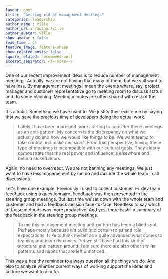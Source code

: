 ```yaml
---
layout: post
title:  "Getting rid of management meetings"
categories: leadership
author_name : Ville
author_url : /author/ville
author_avatar: ville
show_avatar : false
read_time : 34
feature_image: feature-sheep
show_related_posts: false
square_related: recommend-wolf
excerpt_separator: <!--more-->
---
```


One of our recent improvement ideas is to reduce number of management meetings. Actually, we are not having that many of them, but we still want to have less. By management meetings I mean the events where, say, project manager and customer representative go to meeting room to discuss status and do some planning. Meeting minutes are often shared with rest of the team.

It's a habit. Something we have used to. We justify their existence by saying that we save the precious time of developers doing the actual work. 

>Lately I have been more and more starting to consider these meetings as an anti-pattern. My concern is the discrepancy on what we actually do and how we would like things to be. We want teams to take control and make decisions. From that perspective, having these type of meetings is incompatible with our cultural goals. They clearly demonstrate that the real power and influence is elsewhere and behind closed doors.

Again, no need to overreact. We are not banning any meetings. We just want to have less magemenent by memo and include the whole team in all discussions. 

Let's have one example. Previously I used to collect customer <-> dev team feedback using a questionnaire. Feedback was then presented in the steering group meetings. But last time we sat down with the whole team and customer and had a feedback session face-to-face. Needless to say which of these methods was more productive. And yes, there is still a summary of the feedback in the steering group meetings.

>To me this management meeting anti-pattern has been a blind spot. Perhaps mostly because it's build into certain roles and role expectations. I like to think myself as a quite advanced what comes to teaming and team dynamics. Yet we still have had this kind of structural anti pattern around. I am sure there are also other similar patterns and habits that are left unnoticed.

This was a healthy reminder to always question all the things we do. And also to analyze whether current ways of working support the ideas and culture we want to aim for.